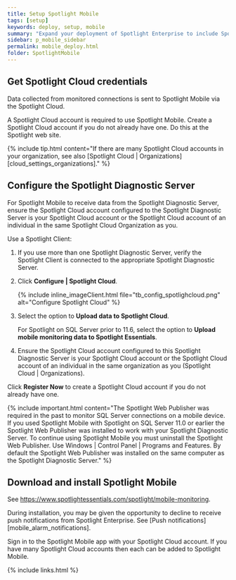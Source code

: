 ```yaml
---
title: Setup Spotlight Mobile
tags: [setup]
keywords: deploy, setup, mobile
summary: "Expand your deployment of Spotlight Enterprise to include Spotlight Mobile."
sidebar: p_mobile_sidebar
permalink: mobile_deploy.html
folder: SpotlightMobile
---
```




## Get Spotlight Cloud credentials
Data collected from monitored connections is sent to Spotlight Mobile via the Spotlight Cloud.

A Spotlight Cloud account is required to use Spotlight Mobile. Create a Spotlight Cloud account if you do not already have one. Do this at the Spotlight web site.

{% include tip.html content="If there are many Spotlight Cloud accounts in your organization, see also [Spotlight Cloud \| Organizations][cloud_settings_organizations]." %}

## Configure the Spotlight Diagnostic Server

For Spotlight Mobile to receive data from the Spotlight Diagnostic Server, ensure the Spotlight Cloud account configured to the Spotlight Diagnostic Server is your Spotlight Cloud account or the Spotlight Cloud account of an individual in the same Spotlight Cloud Organization as you.

Use a Spotlight Client:

1. If you use more than one Spotlight Diagnostic Server, verify the Spotlight Client is connected to the appropriate Spotlight Diagnostic Server.
2. Click **Configure \| Spotlight Cloud**.

    {% include inline_imageClient.html file="tb_config_spotlighcloud.png" alt="Configure Spotlight Cloud" %}

3. Select the option to **Upload data to Spotlight Cloud**.

   For Spotlight on SQL Server prior to 11.6, select the option to **Upload mobile monitoring data to Spotlight Essentials**.

4. Ensure the Spotlight Cloud account configured to this Spotlight Diagnostic Server is your Spotlight Cloud account or the Spotlight Cloud account of an individual in the same organization as you (Spotlight Cloud \| Organizations).

Click **Register Now** to create a Spotlight Cloud account if you do not already have one.

{% include important.html content="The Spotlight Web Publisher was required in the past to monitor SQL Server connections on a mobile device. If you used Spotlight Mobile with Spotlight on SQL Server 11.0 or earlier the Spotlight Web Publisher was installed to work with your Spotlight Diagnostic Server. To continue using Spotlight Mobile you must uninstall the Spotlight Web Publisher. Use Windows | Control Panel | Programs and Features. By default the Spotlight Web Publisher was installed on the same computer as the Spotlight Diagnostic Server." %}


## Download and install Spotlight Mobile

See https://www.spotlightessentials.com/spotlight/mobile-monitoring.

During installation, you may be given the opportunity to decline to receive push notifications from Spotlight Enterprise. See [Push notifications][mobile_alarm_notifications].

Sign in to the Spotlight Mobile app with your Spotlight Cloud account. If you have many Spotlight Cloud accounts then each can be added to Spotlight Mobile.



{% include links.html %}
